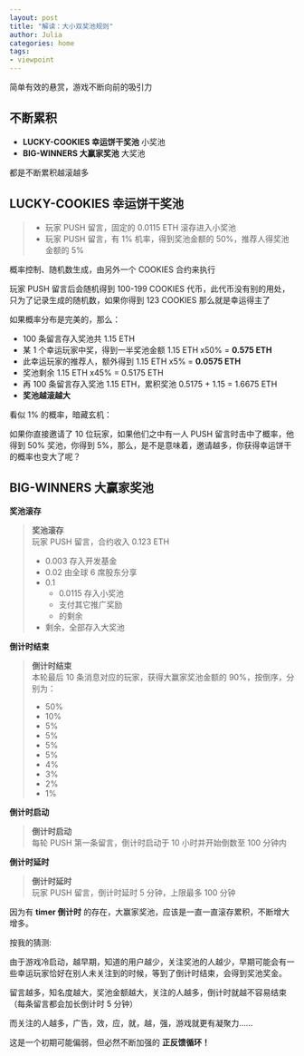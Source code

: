 ```yaml
---
layout: post
title: "解读：大小双奖池规则"
author: Julia
categories: home
tags:
- viewpoint
---
```


简单有效的悬赏，游戏不断向前的吸引力


## 不断累积

- **LUCKY-COOKIES 幸运饼干奖池** 小奖池
- **BIG-WINNERS 大赢家奖池** 大奖池

都是不断累积越滚越多


## LUCKY-COOKIES 幸运饼干奖池

> - 玩家 PUSH 留言，固定的 0.0115 ETH 滚存进入小奖池
> - 玩家 PUSH 留言，有 1% 机率，得到奖池金额的 50%，推荐人得奖池金额的 5%

概率控制、随机数生成，由另外一个 COOKIES 合约来执行

玩家 PUSH 留言后会随机得到 100-199 COOKIES 代币，此代币没有别的用处，只为了记录生成的随机数，如果你得到 123 COOKIES 那么就是幸运得主了

如果概率分布是完美的，那么：

- 100 条留言存入奖池共 1.15 ETH
- 某 1 个幸运玩家中奖，得到一半奖池金额 1.15 ETH x50% = **0.575 ETH**
- 此幸运玩家的推荐人，额外得到 1.15 ETH x5% = **0.0575 ETH**
- 奖池剩余 1.15 ETH x45% = 0.5175 ETH
- 再 100 条留言存入奖池 1.15 ETH，累积奖池 0.5175 + 1.15 = 1.6675 ETH
- **奖池越滚越大**

看似 1% 的概率，暗藏玄机：

如果你直接邀请了 10 位玩家，如果他们之中有一人 PUSH 留言时击中了概率，他得到 50% 奖池，你得到 5%，那么，是不是意味着，邀请越多，你获得幸运饼干的概率也变大了呢？


## BIG-WINNERS 大赢家奖池

**奖池滚存**

> **奖池滚存**<br>
> 玩家 PUSH 留言，合约收入 0.123 ETH
> - 0.003 存入开发基金
> - 0.02 由全球 6 席股东分享
> - 0.1
>   - 0.0115 存入小奖池
>   - 支付其它推广奖励
>   - 的剩余
> - 剩余，全部存入大奖池

**倒计时结束**

> **倒计时结束**<br>
> 本轮最后 10 条消息对应的玩家，获得大赢家奖池金额的 90%，按倒序，分别为：
> 
> - 50%
> - 10%
> - 5%
> - 5%
> - 5%
> - 5%
> - 4%
> - 3%
> - 2%
> - 1%

**倒计时启动**

> **倒计时启动**<br>
> 每轮 PUSH 第一条留言，倒计时启动于 10 小时并开始倒数至 100 分钟内 

**倒计时延时**

> **倒计时延时**<br>
> 玩家 PUSH 留言，倒计时延时 5 分钟，上限最多 100 分钟


因为有 **timer 倒计时** 的存在，大赢家奖池，应该是一直一直滚存累积，不断增大增多。

按我的猜测:

由于游戏冷启动，越早期，知道的用户越少，关注奖池的人越少，早期可能会有一些幸运玩家恰好在别人未关注到的时候，等到了倒计时结束，会得到奖池奖金。

留言越多，知名度越大，奖池金额越大，关注的人越多，倒计时就越不容易结束（每条留言都会加长倒计时 5 分钟）

而关注的人越多，广告，效，应，就，越，强，游戏就更有凝聚力……

这是一个初期可能偏弱，但必然不断加强的 **正反馈循环！**
